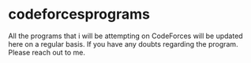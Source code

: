 # codeforcesprograms

All the programs that i will be attempting on CodeForces will be updated here on a regular basis. If you have any doubts regarding the program. Please reach out to me. 

